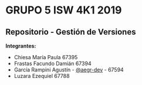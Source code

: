 # GRUPO 5 ISW 4K1 2019 
## Repositorio - Gestión de Versiones
**Integrantes:** <br/> 
 - Chiesa María Paula                        67395<br/> 
 - Frastas Facundo Damián                    67394<br/>  
 - García Rampini Agustín - [@aegr-dev](https://github.com/aegr-dev) - 67594<br/>  
 - Luzara Ezequiel                           67788<br/>  


